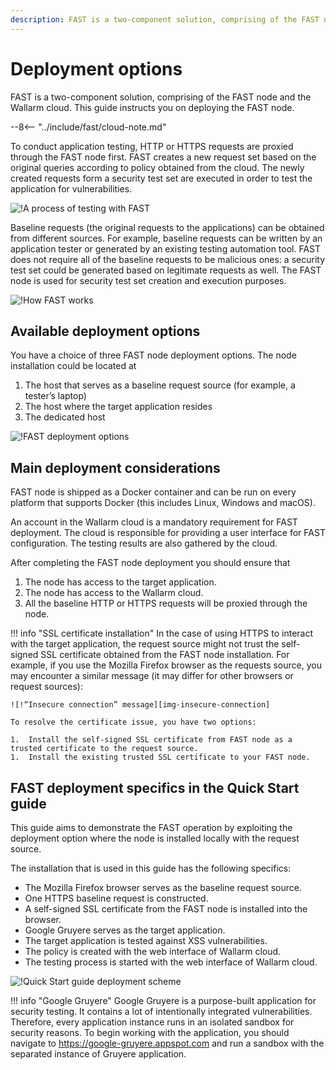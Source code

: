 ```yaml
---
description: FAST is a two-component solution, comprising of the FAST node and the Wallarm cloud. This guide instructs you on deploying the FAST node.
---
```


[img-fast-integration]:         ../../images/fast/qsg/en/deployment-options/0-qsg-fast-depl.png
[img-fast-scheme]:              ../../images/fast/qsg/en/deployment-options/1-qsg-fast-work-scheme.png       
[img-fast-deployment-options]:  ../../images/fast/qsg/en/deployment-options/2-qsg-fast-depl-options.png    
[img-insecure-connection]:     ../../images/fast/qsg/common/deployment-options/3-qsg-fast-depl-insecure-cert.png    
[img-qsg-deployment-scheme]:    ../../images/fast/qsg/en/deployment-options/4-qsg-fast-depl-scheme.png
    
[link-https-google-gruyere]:    https://google-gruyere.appspot.com    

    
#   Deployment options

FAST is a two-component solution, comprising of the FAST node and the Wallarm cloud. This guide instructs you on deploying the FAST node.

--8<-- "../include/fast/cloud-note.md"

To conduct application testing, HTTP or HTTPS requests are proxied through the FAST node first. FAST creates a new request set based on the original queries according to policy obtained from the cloud. The newly created requests form a security test set are executed in order to test the application for vulnerabilities.

![!A process of testing with FAST][img-fast-integration]

Baseline requests (the original requests to the applications) can be obtained from different sources. For example, baseline requests can be written by an application tester or generated by an existing testing automation tool. FAST does not require all of the baseline requests to be malicious ones: a security test set could be generated based on legitimate requests as well. The FAST node is used for security test set creation and execution purposes.

![!How FAST works][img-fast-scheme]
    
    
##  Available deployment options 

You have a choice of three FAST node deployment options. The node installation could be located at
1.  The host that serves as a baseline request source (for example, a tester’s laptop)
2.  The host where the target application resides
3.  The dedicated host

![!FAST deployment options][img-fast-deployment-options]
    
    
##  Main deployment considerations

FAST node is shipped as a Docker container and can be run on every platform that supports Docker (this includes Linux, Windows and macOS).

An account in the Wallarm cloud is a mandatory requirement for FAST deployment. The cloud is responsible for providing a user interface for FAST configuration. The testing results are also gathered by the cloud.

After completing the FAST node deployment you should ensure that
1.  The node has access to the target application.
2.  The node has access to the Wallarm cloud.
3.  All the baseline HTTP or HTTPS requests will be proxied through the node.

!!! info "SSL certificate installation"
    In the case of using HTTPS to interact with the target application, the request source might not trust the self-signed SSL certificate obtained from the FAST node installation. For example, if you use the Mozilla Firefox browser as the requests source, you may encounter a similar message (it may differ for other browsers or request sources):
    
    ![!“Insecure connection” message][img-insecure-connection]
    
    To resolve the certificate issue, you have two options:

    1.  Install the self-signed SSL certificate from FAST node as a trusted certificate to the request source.
    1.  Install the existing trusted SSL certificate to your FAST node.
  
##  FAST deployment specifics in the Quick Start guide 

This guide aims to demonstrate the FAST operation by exploiting the deployment option where the node is installed locally with the request source. 

The installation that is used in this guide has the following specifics:

* The Mozilla Firefox browser serves as the baseline request source.
* One HTTPS baseline request is constructed.
* A self-signed SSL certificate from the FAST node is installed into the browser.
* Google Gruyere serves as the target application.
* The target application is tested against XSS vulnerabilities.
* The policy is created with the web interface of Wallarm cloud.
* The testing process is started with the web interface of Wallarm cloud.

![!Quick Start guide deployment scheme][img-qsg-deployment-scheme]

!!! info "Google Gruyere"
    Google Gruyere is a purpose-built application for security testing. It contains a lot of intentionally integrated vulnerabilities. Therefore, every application instance runs in an isolated sandbox for security reasons. To begin working with the application, you should navigate to <https://google-gruyere.appspot.com> and run a sandbox with the separated instance of Gruyere application.
